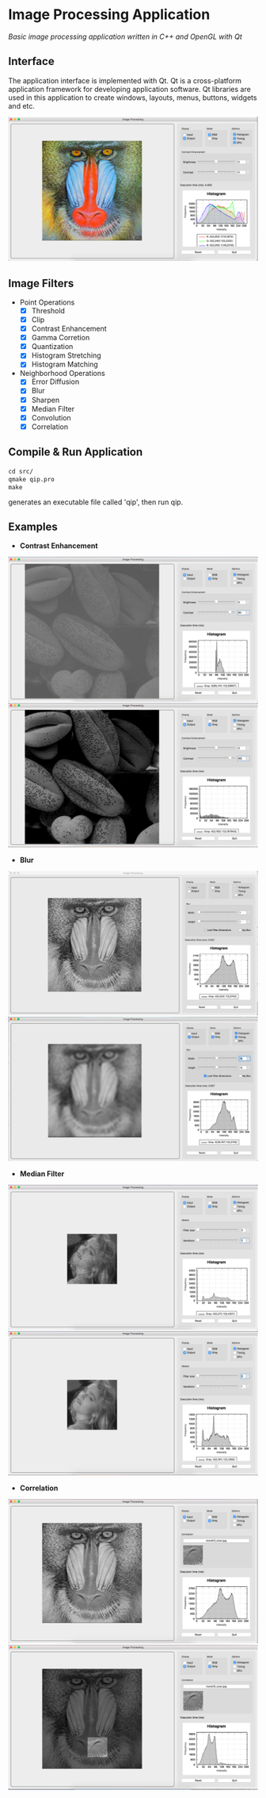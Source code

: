 # Image Processing Application
*Basic image processing application written in C++ and OpenGL with Qt*

## Interface
The application interface is implemented with Qt.
Qt is a cross-platform application framework for developing application software.
Qt libraries are used in this application to create windows, layouts, menus, buttons, widgets and etc.

![interface](/screenshots/interface.png)

## Image Filters
- Point Operations
  * [x] Threshold
  * [x] Clip
  * [x] Contrast Enhancement
  * [x] Gamma Corretion
  * [x] Quantization
  * [x] Histogram Stretching
  * [x] Histogram Matching
- Neighborhood Operations
  * [x] Error Diffusion
  * [x] Blur
  * [x] Sharpen
  * [x] Median Filter
  * [x] Convolution
  * [x] Correlation

## Compile & Run Application
```
cd src/
qmake qip.pro
make
```
generates an executable file called 'qip', then run qip.

## Examples
- **Contrast Enhancement**

![contrast input](/screenshots/contrast_in.png)
![contrast output](/screenshots/contrast_out.png)

- **Blur**

![blur input](/screenshots/blur_in.png)
![blur output](/screenshots/blur_out.png)

- **Median Filter**

![median input](/screenshots/median_in.png)
![median output](/screenshots/median_out.png)

- **Correlation**

![correlation input](/screenshots/correlation_in.png)
![correlation output](/screenshots/correlation_out.png)
